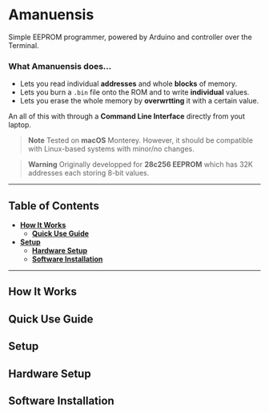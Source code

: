 # Amanuensis
Simple EEPROM programmer, powered by Arduino and controller over the Terminal.

### What Amanuensis does...
- Lets you read individual **addresses** and whole **blocks** of memory.
- Lets you burn a `.bin` file onto the ROM and to write **individual** values.
- Lets you erase the whole memory by **overwrtting** it with a certain value.

An all of this with through a **Command Line Interface** directly from yout laptop.

> **Note**
> Tested on **macOS** Monterey. However, it should be compatible with Linux-based systems with minor/no changes.

> **Warning**
> Originally developped for **28c256 EEPROM** which has 32K addresses each storing 8-bit values.

----


## Table of Contents
* **[How It Works](#how-it-works)**
  * **[Quick Use Guide](#quick-use-guide)**
* **[Setup](#setup)**
  * **[Hardware Setup](#hardware-setup)**
  * **[Software Installation](#installation)**


----


## How It Works


## Quick Use Guide


## Setup


## Hardware Setup


## Software Installation


